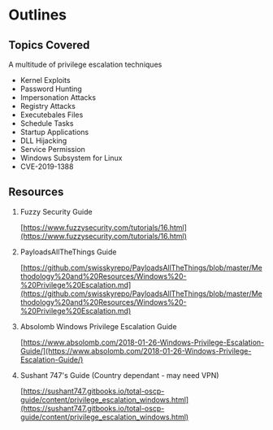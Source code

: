 # Outlines 
## Topics Covered

A multitude of privilege escalation techniques

- Kernel Exploits
- Password Hunting
- Impersonation Attacks
- Registry Attacks
- Executebales Files
- Schedule Tasks
- Startup Applications
- DLL Hijacking
- Service Permission
- Windows Subsystem for Linux 
- CVE-2019-1388

## Resources

1. Fuzzy Security Guide 

	[https://www.fuzzysecurity.com/tutorials/16.html](https://www.fuzzysecurity.com/tutorials/16.html)

2. PayloadsAllTheThings Guide

	[https://github.com/swisskyrepo/PayloadsAllTheThings/blob/master/Methodology%20and%20Resources/Windows%20-%20Privilege%20Escalation.md](https://github.com/swisskyrepo/PayloadsAllTheThings/blob/master/Methodology%20and%20Resources/Windows%20-%20Privilege%20Escalation.md)

3. Absolomb Windows Privilege Escalation Guide

	[https://www.absolomb.com/2018-01-26-Windows-Privilege-Escalation-Guide/](https://www.absolomb.com/2018-01-26-Windows-Privilege-Escalation-Guide/)

4. Sushant 747's Guide (Country dependant - may need VPN)

	[https://sushant747.gitbooks.io/total-oscp-guide/content/privilege_escalation_windows.html](https://sushant747.gitbooks.io/total-oscp-guide/content/privilege_escalation_windows.html)




